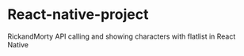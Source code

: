 # React-native-project
RickandMorty API calling and showing characters with flatlist in React Native
